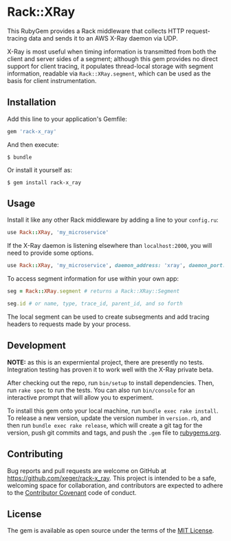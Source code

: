 # Rack::XRay

This RubyGem provides a Rack middleware that collects HTTP request-tracing data
and sends it to an AWS X-Ray daemon via UDP.

X-Ray is most useful when timing information is transmitted from both the
client and server sides of a segment; although this gem provides no direct
support for client tracing, it populates thread-local storage with segment
information, readable via `Rack::XRay.segment`, which can be used as the
basis for client instrumentation.

## Installation

Add this line to your application's Gemfile:

```ruby
gem 'rack-x_ray'
```

And then execute:

    $ bundle

Or install it yourself as:

    $ gem install rack-x_ray

## Usage

Install it like any other Rack middleware by adding a line to your `config.ru`:

```ruby
use Rack::XRay, 'my_microservice'
```

If the X-Ray daemon is listening elsewhere than `localhost:2000`, you will
need to provide some options.

```ruby
use Rack::XRay, 'my_microservice', daemon_address: 'xray', daemon_port: 2020
```

To access segment information for use within your own app:

```ruby
seg = Rack::XRay.segment # returns a Rack::XRay::Segment

seg.id # or name, type, trace_id, parent_id, and so forth
```

The local segment can be used to create subsegments and add tracing headers
to requests made by your process.

## Development

**NOTE:** as this is an expermiental project, there are presently no tests.
Integration testing has proven it to work well with the X-Ray private beta.

After checking out the repo, run `bin/setup` to install dependencies. Then, run `rake spec` to run the tests. You can also run `bin/console` for an interactive prompt that will allow you to experiment.

To install this gem onto your local machine, run `bundle exec rake install`. To release a new version, update the version number in `version.rb`, and then run `bundle exec rake release`, which will create a git tag for the version, push git commits and tags, and push the `.gem` file to [rubygems.org](https://rubygems.org).

## Contributing

Bug reports and pull requests are welcome on GitHub at https://github.com/xeger/rack-x_ray. This project is intended to be a safe, welcoming space for collaboration, and contributors are expected to adhere to the [Contributor Covenant](http://contributor-covenant.org) code of conduct.


## License

The gem is available as open source under the terms of the [MIT License](http://opensource.org/licenses/MIT).
